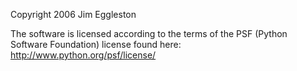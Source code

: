 Copyright 2006 Jim Eggleston

The software is licensed according to the terms of the PSF (Python Software Foundation) license found here: http://www.python.org/psf/license/